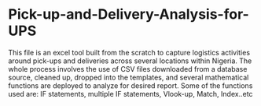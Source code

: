 # Pick-up-and-Delivery-Analysis-for-UPS
This file is an excel tool built from the scratch to capture logistics activities around pick-ups and deliveries across several locations within Nigeria. 
The whole process involves the use of CSV files downloaded from a database source, cleaned up, dropped into the templates, and several mathematical functions are deployed to analyze for desired report. Some of the functions used are: IF statements, multiple IF statements, Vlook-up, Match, Index..etc
